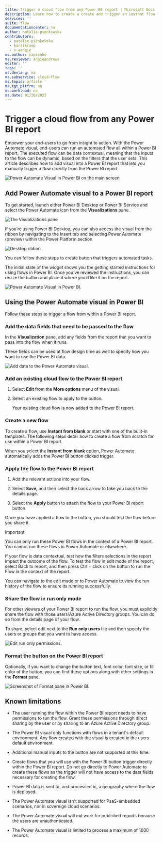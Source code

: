 ```yaml
---
title: Trigger a cloud flow from any Power BI report | Microsoft Docs
description: Learn how to create a create and trigger an instant flow from any Power BI report
services: ''
suite: flow
documentationcenter: na
author: natalie-pienkowska
contributors:
  - natalie-pienkowska
  - kartikraop
  - v-aangie
ms.author: napienko
ms.reviewer: angieandrews
editor: ''
tags: ''
ms.devlang: na
ms.subservice: cloud-flow
ms.topic: article
ms.tgt_pltfrm: na
ms.workload: na
ms.date: 01/26/2023
---
```


# Trigger a cloud flow from any Power BI report

Empower your end-users to go from insight to action. With the Power Automate visual, end-users can run an automated flow all within a Power BI report. The executed flow can be data contextual, meaning that the inputs to the flow can be dynamic, based on the filters that the user sets. This article describes how to add visual into a Power BI report that lets you manually trigger a flow directly from the Power BI report

![Power Automate Visual in Power BI on the main screen.](media/power-bi-flow/power-bi-main.png)

## Add Power Automate visual to a Power BI report

To get started, launch either Power BI Desktop or Power BI Service and select the Power Automate icon from the **Visualizations** pane.

![The Visualizations pane](media/power-bi-flow/visualization-pane.png)

If you’re using Power BI Desktop, you can also access the visual from the ribbon by navigating to the Insert tab and selecting Power Automate (preview) within the Power Platform section

![Desktop ribbon](media/power-bi-flow/desktop-ribbon.png)

You can follow these steps to create button that triggers automated tasks.

The initial state of the widget shows you the getting started instructions for using flows in Power BI. Once you’ve reviewed the instructions, you can resize the button and place it where you’d like it on the report.

![Power Automate Visual in Power BI.](media/power-bi-flow/power-bi-report.png)

## Using the Power Automate visual in Power BI

Follow these steps to trigger a flow from within a Power BI report.

### Add the data fields that need to be passed to the flow

In the **Visualization** pane, add any fields from the report that you want to pass into the flow when it runs. 

These fields can be used at flow design time as well to specify how you want to use the Power BI data.

![Add data to the Power Automate visual.](media/power-bi-flow/Powerbi-add-data.png)

### Add an existing cloud flow to the Power BI report

1. Select **Edit** from the **More options** menu of the visual. 

1. Select an existing flow to apply to the button.

   Your existing cloud flow is now added to the Power BI report. 

### Create a new flow

To create a flow, use **Instant from blank** or start with one of the built-in templates. The following steps detail how to create a flow from scratch for use within a Power BI report.

When you select the **Instant from blank** option, Power Automate automatically adds the Power BI button clicked trigger.

### Apply the flow to the Power BI report

1. Add the relevant actions into your flow. 

1. Select **Save**, and then select the back arrow to take you back to the details page. 

1. Select the **Apply** button to attach the flow to your Power BI report button.

Once you have applied a flow to the button, you should test the flow before you share it. 

>[!IMPORTANT]
>You can only run these Power BI flows in the context of a Power BI report. You cannot run these flows in Power Automate or elsewhere. 

If your flow is data contextual, test how the filters selections in the report impact the outcome of the flow. To test the flow in edit mode of the report, select Back to report, and then press Ctrl + click on the button to run the Flow in the context of the report.

You can navigate to the edit mode or to Power Automate to view the run history of the flow to ensure its running successfully.

### Share the flow in run only mode

For other viewers of your Power BI report to run the flow, you must explicitly share the flow with those users/Azure Active Directory groups. You can do so from the details page of your flow.

To share, select edit next to the **Run only users** tile and then specify the users or groups that you want to have access.

![Edit run only permissions.](media/power-bi-flow/powerbI-run-only1.png)


### Format the button on the Power BI report

Optionally, if you want to change the button text, font color, font size, or fill color of the button, you can find these options along with other settings in the **Format** pane.

![Screenshot of Format pane in Power BI.](media/power-bi-flow/power-bi-flow-format.png)

## Known limitations 

- The user running the flow within the Power BI report needs to have permissions to run the flow. Grant these permissions through direct sharing by the user or by sharing to an Azure Active Directory group.

- The Power BI visual only functions with flows in a tenant's default environment. Any flow created with the visual is created in the users default environment.

- Additional manual inputs to the button are not supported at this time.

- Create flows that you will use with the Power BI button trigger directly within the Power BI report. Do not go directly to Power Automate to create these flows as the trigger will not have access to the data fields necessary for creating the flow.

- Power BI data is sent to, and processed in, a geography where the flow is deployed.

- The Power Automate visual isn't supported for PaaS-embedded scenarios, nor in sovereign cloud scenarios.

- The Power Automate visual will not work for published reports because the users are unauthenticated.

- The Power Automate visual is limited to process a maximum of 1000 records.

